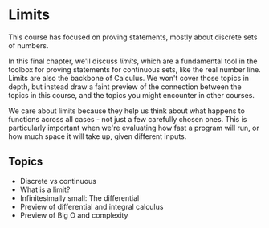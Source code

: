 # Limits

This course has focused on proving statements, mostly about discrete sets of numbers.

In this final chapter, we'll discuss _limits_, which are a fundamental tool in the toolbox for proving statements for continuous sets, like the real number line. Limits are also the backbone of Calculus. We won't cover those topics in depth, but instead draw a faint preview of the connection between the topics in this course, and the topics you might encounter in other courses.

We care about limits because they help us think about what happens to functions across all cases - not just a few carefully chosen ones. This is particularly important when we're evaluating how fast a program will run, or how much space it will take up, given different inputs.

## Topics

- Discrete vs continuous
- What is a limit?
- Infinitesimally small: The differential
- Preview of differential and integral calculus
- Preview of Big O and complexity